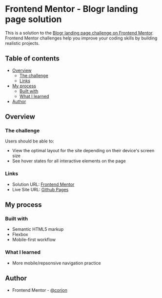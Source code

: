# Frontend Mentor - Blogr landing page solution

This is a solution to the [Blogr landing page challenge on Frontend Mentor](https://www.frontendmentor.io/challenges/blogr-landing-page-EX2RLAApP). Frontend Mentor challenges help you improve your coding skills by building realistic projects. 

## Table of contents

- [Overview](#overview)
  - [The challenge](#the-challenge)
  - [Links](#links)
- [My process](#my-process)
  - [Built with](#built-with)
  - [What I learned](#what-i-learned)
- [Author](#author)

## Overview

### The challenge

Users should be able to:

- View the optimal layout for the site depending on their device's screen size
- See hover states for all interactive elements on the page

### Links

- Solution URL: [Frontend Mentor](https://www.frontendmentor.io/solutions/mobilefirst-landing-page-tiFBkJXNMs)
- Live Site URL: [Github Pages](https://corjon.github.io/blogr-landing-page/)

## My process

### Built with

- Semantic HTML5 markup
- Flexbox
- Mobile-first workflow

### What I learned

- More mobile/repsonsive navigation practice


## Author

- Frontend Mentor - [@corjon](https://www.frontendmentor.io/profile/corjon)
